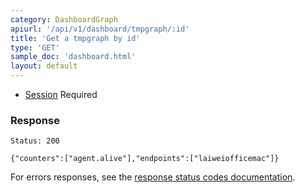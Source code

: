 ```yaml
---
category: DashboardGraph
apiurl: '/api/v1/dashboard/tmpgraph/:id'
title: 'Get a tmpgraph by id'
type: 'GET'
sample_doc: 'dashboard.html'
layout: default
---
```


* [Session](#/authentication) Required

### Response

```Status: 200```

```{"counters":["agent.alive"],"endpoints":["laiweiofficemac"]}```

For errors responses, see the [response status codes documentation](#/response-status-codes).
